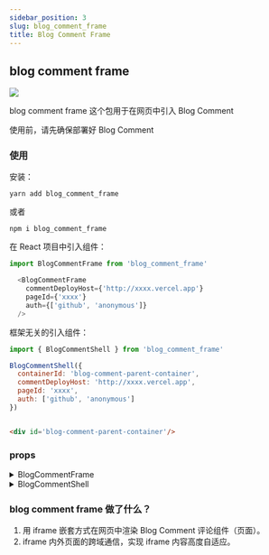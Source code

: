 ```yaml
---
sidebar_position: 3
slug: blog_comment_frame
title: Blog Comment Frame
---
```


## blog comment frame
<a href='https://www.npmjs.com/package/blog_comment_frame'> 
<img src='https://img.shields.io/badge/blog__comment__frame-1.2.9-yellowgreen'/>
</a>

blog comment frame 这个包用于在网页中引入 Blog Comment

使用前，请先确保部署好 Blog Comment

### 使用

安装：
```shell
yarn add blog_comment_frame
```

或者
```shell
npm i blog_comment_frame
```

在 React 项目中引入组件：

```js
import BlogCommentFrame from 'blog_comment_frame'

  <BlogCommentFrame
    commentDeployHost={'http://xxxx.vercel.app'}
    pageId={'xxxx'}
    auth={['github', 'anonymous']}
  />
```

框架无关的引入组件：

```js title='javascript'
import { BlogCommentShell } from 'blog_comment_frame'

BlogCommentShell({
  containerId: 'blog-comment-parent-container',
  commentDeployHost: 'http://xxxx.vercel.app',
  pageId: 'xxxx',
  auth: ['github', 'anonymous']
})

```

```html title='html'

<div id='blog-comment-parent-container'/>

```

### props

<details>
  <summary>BlogCommentFrame</summary>

| props | 描述 | required |
| :--: | :-: | :-: |
| commentDeployHost | blog_comment 部署到 vercel 的上线地址| 是 |
| pageId | 网页 id，评论数据将会以这个 pageId 作为索引存储，因此每一个引入 BlogCommentImport 的地方 pageId 都应该是唯一的| 是 |
| auth | 数组，用于配置评论者的身份，默认评论者匿名身份参与评论 ['anonymous']，如果需要 GitHub 授权，可以加上 'github', ['anonymous', 'github'] | 否 |

</details>

<details>
  <summary>BlogCommentShell</summary>

| props | 描述 | required |
| :--: | :-: | :-: |
| commentDeployHost | blog_comment 部署到 vercel 的上线地址| 是 |
| pageId | 网页 id，评论数据将会以这个 pageId 作为索引存储，因此每一个引入 BlogCommentImport 的地方 pageId 都应该是唯一的| 是 |
| auth | 数组，用于配置评论者的身份，默认评论者匿名身份参与评论 ['anonymous']，如果需要 GitHub 授权，可以加上 'github', ['anonymous', 'github'] | 否 |
| containerId | Blog Comment 评论组件被挂载的 document 节点 id | 是 |
</details>

### blog comment frame 做了什么？

1. 用 iframe 嵌套方式在网页中渲染 Blog Comment 评论组件（页面）。
2. iframe 内外页面的跨域通信，实现 iframe 内容高度自适应。